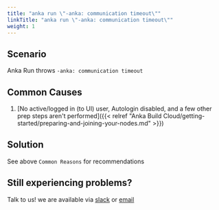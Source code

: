 ```yaml
---
title: "anka run \"-anka: communication timeout\""
linkTitle: "anka run \"-anka: communication timeout\""
weight: 1
---
```


## Scenario

Anka Run throws `-anka: communication timeout`

## Common Causes

1. [No active/logged in (to UI) user, Autologin disabled, and a few other prep steps aren't performed]({{< relref "Anka Build Cloud/getting-started/preparing-and-joining-your-nodes.md" >}})

## Solution

See above `Common Reasons` for recommendations

## Still experiencing problems?

Talk to us! we are available via [slack](https://slack.veertu.com/) or [email](mailto:support@veertu.com)

